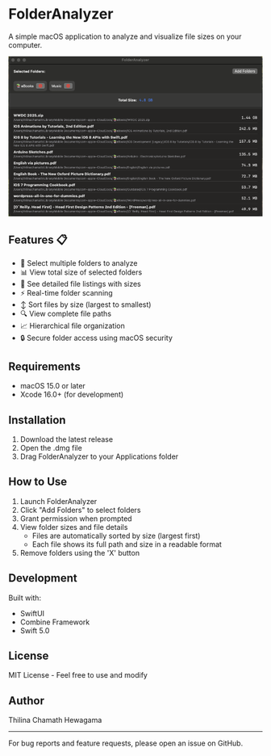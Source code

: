 # FolderAnalyzer

A simple macOS application to analyze and visualize file sizes on your computer.

![Thumbnail](images/thumbnail.png)

## Features 📋

- 📂 Select multiple folders to analyze
- 📊 View total size of selected folders
- 📝 See detailed file listings with sizes
- ⚡️ Real-time folder scanning
- ↕️ Sort files by size (largest to smallest)
- 🔍 View complete file paths
- 📈 Hierarchical file organization
- 🔒 Secure folder access using macOS security

## Requirements

- macOS 15.0 or later
- Xcode 16.0+ (for development)

## Installation

1. Download the latest release
2. Open the .dmg file
3. Drag FolderAnalyzer to your Applications folder

## How to Use

1. Launch FolderAnalyzer
2. Click "Add Folders" to select folders
3. Grant permission when prompted
4. View folder sizes and file details
   - Files are automatically sorted by size (largest first)
   - Each file shows its full path and size in a readable format
5. Remove folders using the 'X' button

## Development

Built with:
- SwiftUI
- Combine Framework
- Swift 5.0

## License

MIT License - Feel free to use and modify

## Author

Thilina Chamath Hewagama

---

For bug reports and feature requests, please open an issue on GitHub.

